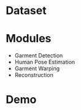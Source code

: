 # Dataset
# Modules
- Garment Detection
- Human Pose Estimation
- Garment Warping
- Reconstruction
# Demo
